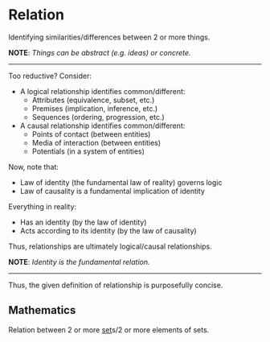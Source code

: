 # Relation
Identifying similarities/differences between 2 or more things.

**NOTE**: _Things can be abstract (e.g. ideas) or concrete._

---

Too reductive? Consider:

- A logical relationship identifies common/different:
    - Attributes (equivalence, subset, etc.)
    - Premises (implication, inference, etc.)
    - Sequences (ordering, progression, etc.)
- A causal relationship identifies common/different:
    - Points of contact (between entities)
    - Media of interaction (between entities)
    - Potentials (in a system of entities)

Now, note that:

- Law of identity (the fundamental law of reality) governs logic
- Law of causality is a fundamental implication of identity

Everything in reality:

- Has an identity (by the law of identity)
- Acts according to its identity (by the law of causality)

Thus, relationships are ultimately logical/causal relationships.

**NOTE**: _Identity is the fundamental relation._

---

Thus, the given definition of relationship is purposefully concise.

## Mathematics
Relation between 2 or more [set](./set.md)s/2 or more elements of sets.